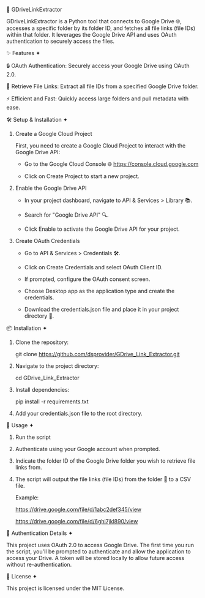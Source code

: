 🚀 GDriveLinkExtractor

GDriveLinkExtractor is a Python tool that connects to Google Drive 🌐, accesses a specific folder by its folder ID, and fetches all file links (file IDs) within that folder. It leverages the Google Drive API and uses OAuth authentication to securely access the files.

✨ Features ✦

🔒 OAuth Authentication: Securely access your Google Drive using OAuth 2.0.

📂 Retrieve File Links: Extract all file IDs from a specified Google Drive folder.

⚡ Efficient and Fast: Quickly access large folders and pull metadata with ease.


🛠️ Setup & Installation ✦

1. Create a Google Cloud Project

   First, you need to create a Google Cloud Project to interact with the Google Drive API:
   
   * Go to the Google Cloud Console 🌐 https://console.cloud.google.com
  
   * Click on Create Project to start a new project.

2. Enable the Google Drive API

   * In your project dashboard, navigate to API & Services > Library 📚.
     
   * Search for "Google Drive API" 🔍.
     
   * Click Enable to activate the Google Drive API for your project.

3. Create OAuth Credentials

   * Go to API & Services > Credentials 🛠️.
  
   * Click on Create Credentials and select OAuth Client ID.
  
   * If prompted, configure the OAuth consent screen.
  
   * Choose Desktop app as the application type and create the credentials.
  
   * Download the credentials.json file and place it in your project directory 📂.
  

📦 Installation ✦

1. Clone the repository:

   git clone https://github.com/dsprovider/GDrive_Link_Extractor.git

2. Navigate to the project directory:

   cd GDrive_Link_Extractor

3. Install dependencies:

   pip install -r requirements.txt

5. Add your credentials.json file to the root directory.


🚀 Usage ✦

1. Run the script
   
2. Authenticate using your Google account when prompted.
   
3. Indicate the folder ID of the Google Drive folder you wish to retrieve file links from.
   
4. The script will output the file links (file IDs) from the folder 📄 to a CSV file.

   Example:
   
   https://drive.google.com/file/d/1abc2def345/view
   
   https://drive.google.com/file/d/6ghi7jkl890/view

🔐 Authentication Details ✦

This project uses OAuth 2.0 to access Google Drive. The first time you run the script, you'll be prompted to authenticate and allow the application to access your Drive. A token will be stored locally to allow future access without re-authentication.

📝 License ✦

This project is licensed under the MIT License.




